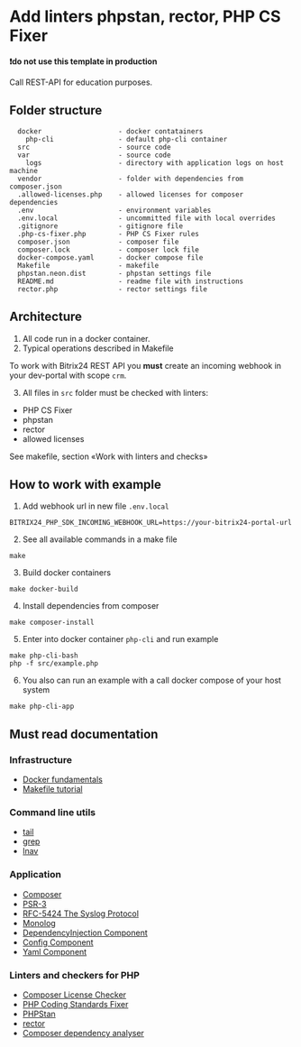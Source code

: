 # Add linters phpstan, rector, PHP CS Fixer

**❗do not use this template in production**

Call REST-API for education purposes.

## Folder structure

```
  docker                   - docker contatainers
    php-cli                - default php-cli container
  src                      - source code
  var                      - source code
    logs                   - directory with application logs on host machine
  vendor                   - folder with dependencies from composer.json
  .allowed-licenses.php    - allowed licenses for composer dependencies
  .env                     - environment variables
  .env.local               - uncommitted file with local overrides  
  .gitignore               - gitignore file
  .php-cs-fixer.php        - PHP CS Fixer rules 
  composer.json            - composer file
  composer.lock            - composer lock file
  docker-compose.yaml      - docker compose file
  Makefile                 - makefile
  phpstan.neon.dist        - phpstan settings file
  README.md                - readme file with instructions
  rector.php               - rector settings file    
```

## Architecture

1. All code run in a docker container.
2. Typical operations described in Makefile

To work with Bitrix24 REST API you **must** create an incoming webhook in your dev-portal with scope `crm`.

3. All files in `src` folder must be checked with linters:

- PHP CS Fixer
- phpstan
- rector
- allowed licenses

See makefile, section «Work with linters and checks»

## How to work with example

1. Add webhook url in new file `.env.local`

```
BITRIX24_PHP_SDK_INCOMING_WEBHOOK_URL=https://your-bitrix24-portal-url
```

2. See all available commands in a make file

```shell
make
```

3. Build docker containers

```shell
make docker-build
```

4. Install dependencies from composer

```shell
make composer-install
```

5. Enter into docker container `php-cli` and run example

```shell
make php-cli-bash
php -f src/example.php
```

6. You also can run an example with a call docker compose of your host system

```shell
make php-cli-app
```

## Must read documentation

### Infrastructure

- [Docker fundamentals](https://docs.docker.com/get-started/introduction/)
- [Makefile tutorial](https://makefiletutorial.com/#getting-started)

### Command line utils

- [tail](https://man7.org/linux/man-pages/man1/tail.1.html)
- [grep](https://man7.org/linux/man-pages/man1/grep.1.html)
- [lnav](https://lnav.org/)

### Application

- [Composer](https://getcomposer.org/doc/)
- [PSR-3](https://www.php-fig.org/psr/psr-3/)
- [RFC-5424 The Syslog Protocol](https://datatracker.ietf.org/doc/html/rfc5424)
- [Monolog](https://github.com/Seldaek/monolog)
- [DependencyInjection Component](https://symfony.com/doc/current/components/dependency_injection.html)
- [Config Component](https://symfony.com/doc/current/components/config.html)
- [Yaml Component](https://symfony.com/doc/current/components/yaml.html)

### Linters and checkers for PHP

- [Composer License Checker](https://github.com/dominikb/composer-license-checker)
- [PHP Coding Standards Fixer](https://cs.symfony.com/)
- [PHPStan](https://phpstan.org/)
- [rector](https://getrector.com/documentation)
- [Composer dependency analyser](https://github.com/shipmonk-rnd/composer-dependency-analyser)